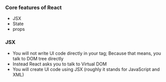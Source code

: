 ### Core features of React

* JSX
* State
* props

### JSX

* You will not write UI code directly in your <body> tag; Because that means, you talk to DOM tree directly
* Instead React asks you to talk to Virtual DOM
* You will create UI code using JSX (roughly it stands for JavaScript and XML)